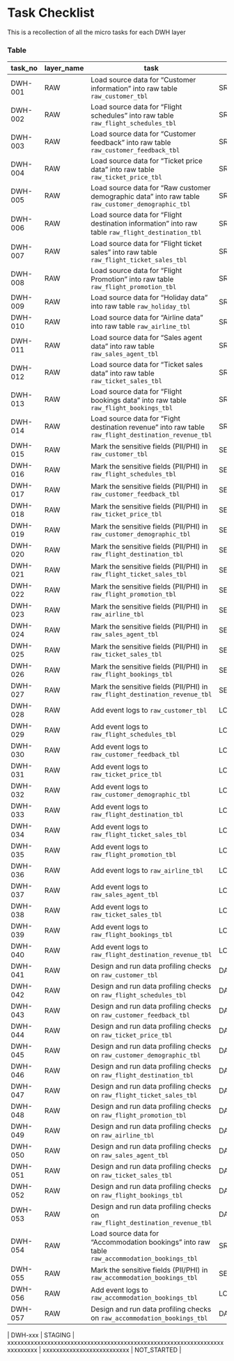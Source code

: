 # Task Checklist 

This is a recollection of all the micro tasks for each DWH layer




### Table 

| task_no | layer_name      | task                                                                                                      | task_type| completion_status |
| -----   | --------------  | ---------------                                                                                           | ---------------  | --------------- |
| DWH-001 | RAW             | Load source data for “Customer information” into raw table `raw_customer_tbl`                            | SRC_TO_RAW  | COMPLETED |
| DWH-002 | RAW             | Load source data for “Flight schedules” into raw table `raw_flight_schedules_tbl`| SRC_TO_RAW | COMPLETED |
| DWH-003 | RAW             | Load source data for “Customer feedback” into raw table `raw_customer_feedback_tbl`| SRC_TO_RAW | COMPLETED |
| DWH-004 | RAW             | Load source data for “Ticket price data” into raw table `raw_ticket_price_tbl`| SRC_TO_RAW | COMPLETED |
| DWH-005 | RAW             | Load source data for “Raw customer demographic data” into raw table `raw_customer_demographic_tbl`| SRC_TO_RAW | NOT_STARTED |
| DWH-006 | RAW             | Load source data for “Flight destination information” into raw table `raw_flight_destination_tbl`| SRC_TO_RAW | COMPLETED |
| DWH-007 | RAW             | Load source data for “Flight ticket sales” into raw table `raw_flight_ticket_sales_tbl`| SRC_TO_RAW | COMPLETED |
| DWH-008 | RAW             | Load source data for “Flight Promotion” into raw table `raw_flight_promotion_tbl`| SRC_TO_RAW | COMPLETED |
| DWH-009 | RAW             | Load source data for “Holiday data” into raw table `raw_holiday_tbl`| SRC_TO_RAW | NOT_STARTED |
| DWH-010 | RAW             | Load source data for “Airline data” into raw table `raw_airline_tbl`| SRC_TO_RAW | NOT_STARTED |
| DWH-011 | RAW             | Load source data for “Sales agent data” into raw table `raw_sales_agent_tbl`| SRC_TO_RAW | COMPLETED |
| DWH-012 | RAW             | Load source data for “Ticket sales data” into raw table `raw_ticket_sales_tbl`| SRC_TO_RAW | NOT_STARTED |
| DWH-013 | RAW             | Load source data for “Flight bookings data” into raw table `raw_flight_bookings_tbl`| SRC_TO_RAW | COMPLETED |
| DWH-014 | RAW             | Load source data for “Fight destination revenue” into raw table `raw_flight_destination_revenue_tbl`| SRC_TO_RAW | NOT_STARTED |
| DWH-015 | RAW             | Mark the sensitive fields (PII/PHI) in `raw_customer_tbl`| SENSITIVE_DATA_MARKING  | COMPLETED |
| DWH-016 | RAW             | Mark the sensitive fields (PII/PHI) in `raw_flight_schedules_tbl`| SENSITIVE_DATA_MARKING | COMPLETED |
| DWH-017 | RAW             | Mark the sensitive fields (PII/PHI) in `raw_customer_feedback_tbl`| SENSITIVE_DATA_MARKING | COMPLETED |
| DWH-018 | RAW             | Mark the sensitive fields (PII/PHI) in `raw_ticket_price_tbl`| SENSITIVE_DATA_MARKING | COMPLETED |
| DWH-019 | RAW             | Mark the sensitive fields (PII/PHI) in `raw_customer_demographic_tbl`| SENSITIVE_DATA_MARKING | NOT_STARTED |
| DWH-020 | RAW             | Mark the sensitive fields (PII/PHI) in `raw_flight_destination_tbl`| SENSITIVE_DATA_MARKING | COMPLETED |
| DWH-021 | RAW             | Mark the sensitive fields (PII/PHI) in `raw_flight_ticket_sales_tbl`| SENSITIVE_DATA_MARKING | COMPLETED |
| DWH-022 | RAW             | Mark the sensitive fields (PII/PHI) in `raw_flight_promotion_tbl`| SENSITIVE_DATA_MARKING | COMPLETED |
| DWH-023 | RAW             | Mark the sensitive fields (PII/PHI) in `raw_airline_tbl`| SENSITIVE_DATA_MARKING | NOT_STARTED |
| DWH-024 | RAW             | Mark the sensitive fields (PII/PHI) in `raw_sales_agent_tbl`| SENSITIVE_DATA_MARKING | COMPLETED |
| DWH-025 | RAW             | Mark the sensitive fields (PII/PHI) in `raw_ticket_sales_tbl`| SENSITIVE_DATA_MARKING | NOT_STARTED |
| DWH-026 | RAW             | Mark the sensitive fields (PII/PHI) in `raw_flight_bookings_tbl`| SENSITIVE_DATA_MARKING | COMPLETED |
| DWH-027 | RAW             | Mark the sensitive fields (PII/PHI) in `raw_flight_destination_revenue_tbl`| SENSITIVE_DATA_MARKING | NOT_STARTED |
| DWH-028 | RAW             | Add event logs to `raw_customer_tbl`|    LOGGING_RAW_LEVEL_EVENTS  | COMPLETED |
| DWH-029 | RAW             | Add event logs to `raw_flight_schedules_tbl`|    LOGGING_RAW_LEVEL_EVENTS  | COMPLETED |
| DWH-030 | RAW             | Add event logs to `raw_customer_feedback_tbl`|    LOGGING_RAW_LEVEL_EVENTS  | COMPLETED |
| DWH-031 | RAW             | Add event logs to `raw_ticket_price_tbl`|    LOGGING_RAW_LEVEL_EVENTS  | COMPLETED |
| DWH-032 | RAW             | Add event logs to `raw_customer_demographic_tbl`|    LOGGING_RAW_LEVEL_EVENTS  | NOT_STARTED |
| DWH-033 | RAW             | Add event logs to `raw_flight_destination_tbl`|    LOGGING_RAW_LEVEL_EVENTS  | COMPLETED |
| DWH-034 | RAW             | Add event logs to `raw_flight_ticket_sales_tbl`|    LOGGING_RAW_LEVEL_EVENTS  | COMPLETED |
| DWH-035 | RAW             | Add event logs to `raw_flight_promotion_tbl`|    LOGGING_RAW_LEVEL_EVENTS  | COMPLETED |
| DWH-036 | RAW             | Add event logs to `raw_airline_tbl`|    LOGGING_RAW_LEVEL_EVENTS  | NOT_STARTED |
| DWH-037 | RAW             | Add event logs to `raw_sales_agent_tbl`|    LOGGING_RAW_LEVEL_EVENTS  | COMPLETED |
| DWH-038 | RAW             | Add event logs to `raw_ticket_sales_tbl`|    LOGGING_RAW_LEVEL_EVENTS  | NOT_STARTED |
| DWH-039 | RAW             | Add event logs to `raw_flight_bookings_tbl`|    LOGGING_RAW_LEVEL_EVENTS  | COMPLETED |
| DWH-040 | RAW             | Add event logs to `raw_flight_destination_revenue_tbl`|    LOGGING_RAW_LEVEL_EVENTS  | NOT_STARTED |
| DWH-041 | RAW             | Design and run data profiling checks on `raw_customer_tbl`|    DATA_PROFILING_CHECKS  | COMPLETED |
| DWH-042 | RAW             | Design and run data profiling checks on `raw_flight_schedules_tbl`|    DATA_PROFILING_CHECKS  | COMPLETED |
| DWH-043 | RAW             | Design and run data profiling checks on `raw_customer_feedback_tbl`|    DATA_PROFILING_CHECKS  | COMPLETED |
| DWH-044 | RAW             | Design and run data profiling checks on `raw_ticket_price_tbl`|    DATA_PROFILING_CHECKS  | COMPLETED |
| DWH-045 | RAW             | Design and run data profiling checks on `raw_customer_demographic_tbl`|    DATA_PROFILING_CHECKS  | NOT_STARTED |
| DWH-046 | RAW             | Design and run data profiling checks on `raw_flight_destination_tbl`|    DATA_PROFILING_CHECKS  | COMPLETED |
| DWH-047 | RAW             | Design and run data profiling checks on `raw_flight_ticket_sales_tbl`|    DATA_PROFILING_CHECKS  | COMPLETED |
| DWH-048 | RAW             | Design and run data profiling checks on `raw_flight_promotion_tbl`|    DATA_PROFILING_CHECKS  | COMPLETED |
| DWH-049 | RAW             | Design and run data profiling checks on `raw_airline_tbl`|    DATA_PROFILING_CHECKS  | NOT_STARTED |
| DWH-050 | RAW             | Design and run data profiling checks on `raw_sales_agent_tbl`|    DATA_PROFILING_CHECKS  | COMPLETED |
| DWH-051 | RAW             | Design and run data profiling checks on `raw_ticket_sales_tbl`|    DATA_PROFILING_CHECKS  | NOT_STARTED |
| DWH-052 | RAW             | Design and run data profiling checks on `raw_flight_bookings_tbl`|    DATA_PROFILING_CHECKS  | COMPLETED |
| DWH-053 | RAW             | Design and run data profiling checks on `raw_flight_destination_revenue_tbl`|    DATA_PROFILING_CHECKS  | NOT_STARTED |
| DWH-054 | RAW             | Load source data for “Accommodation bookings” into raw table `raw_accommodation_bookings_tbl`| SRC_TO_RAW | COMPLETED |
| DWH-055 | RAW             | Mark the sensitive fields (PII/PHI) in `raw_accommodation_bookings_tbl`| SENSITIVE_DATA_MARKING  | COMPLETED |
| DWH-056 | RAW             | Add event logs to `raw_accommodation_bookings_tbl`|    LOGGING_RAW_LEVEL_EVENTS  | COMPLETED |
| DWH-057 | RAW             | Design and run data profiling checks on `raw_accommodation_bookings_tbl`|    DATA_PROFILING_CHECKS  | COMPLETED |



| DWH-xxx | STAGING             | xxxxxxxxxxxxxxxxxxxxxxxxxxxxxxxxxxxxxxxxxxxxxxxxxxxxxxxxxxxxxxxxxxxxxxxxxx |    xxxxxxxxxxxxxxxxxxxxxxxxxx  | NOT_STARTED |


